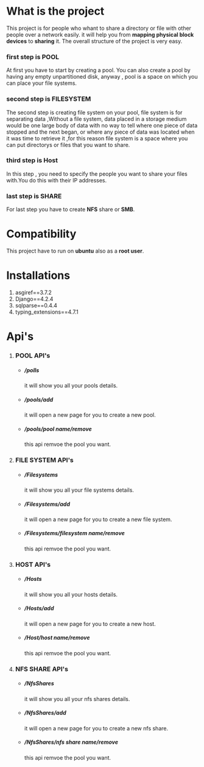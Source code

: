 # What is the project
This project is for people who whant to share a directory or file with other people over a network easily.
it will help you from **mapping physical block devices** to **sharing** it.
The overall structure of the project is very easy.
### first step is  **POOL**
At first you have to start by creating a pool.
You can also create a pool by having any empty unpartitioned disk, anyway , pool is a space on which you can place your file systems.

### second step is **FILESYSTEM**
The second step is creating file system on your pool, file system is for separating data ,Without a file system, data placed in a storage medium would be one large body of data with no way to tell where one piece of data stopped and the next began, or where any piece of data was located when it was time to retrieve it ,for this reason file system is a space where you can put directorys or files that you want to share.

### third step is **Host**
In this step , you need to specify the people you want to share your files with.You do this with their IP addresses.

### last step is **SHARE**
For last step you have to create **NFS** share or **SMB**.



# Compatibility
This project have to run on **ubuntu** also as a **root user**.


# Installations

1. asgiref==3.7.2
2. Django==4.2.4
3. sqlparse==0.4.4
4. typing_extensions==4.7.1


# Api's

1. ### POOL API's

    - ##### /polls
        it will show you all your pools details.

    - ##### /pools/add
        it will open a new page for you to create a new pool.

    - ##### /pools/pool name/remove
        this api remvoe the pool you want.



2. ### FILE SYSTEM API's
    - ##### /Filesystems
        it will show you all your file systems details.

    - ##### /Filesystems/add
        it will open a new page for you to create a new file system.

    - ##### /Filesystems/filesystem name/remove
        this api remvoe the pool you want.



3. ### HOST API's
    - ##### /Hosts
        it will show you all your hosts details.

    - ##### /Hosts/add
        it will open a new page for you to create a new host.

    - ##### /Host/host name/remove
        this api remvoe the pool you want.





4. ### NFS SHARE API's
    - ##### /NfsShares
        it will show you all your nfs shares details.

    - ##### /NfsShares/add
        it will open a new page for you to create a new nfs share.
        
    - ##### /NfsShares/nfs share name/remove
        this api remvoe the pool you want.